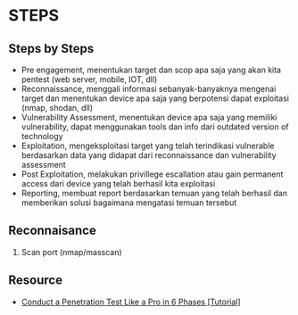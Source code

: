 # STEPS

## Steps by Steps
- Pre engagement, menentukan target dan scop apa saja yang akan kita pentest (web server, mobile, IOT, dll)
- Reconnaissance, menggali informasi sebanyak-banyaknya mengenai target dan menentukan device apa saja yang berpotensi dapat exploitasi (nmap, shodan, dll)
- Vulnerability Assessment, menentukan device apa saja yang memiliki vulnerability, dapat menggunakan tools dan info dari outdated version of technology
- Exploitation, mengeksploitasi target yang telah terindikasi vulnerable berdasarkan data yang didapat dari reconnaissance dan vulnerability assessment
- Post Exploitation, melakukan privillege escallation atau gain permanent access dari device yang telah berhasil kita exploitasi
- Reporting, membuat report berdasarkan temuan yang telah berhasil dan memberikan solusi bagaimana mengatasi temuan tersebut

## Reconnaisance
1. Scan port (nmap/masscan)

## Resource
- [Conduct a Penetration Test Like a Pro in 6 Phases [Tutorial]](https://www.youtube.com/watch?v=8a1yTN2kFNw)
